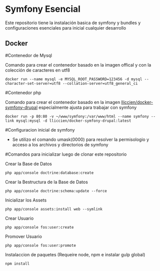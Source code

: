 Symfony Esencial
================

Este repositorio tiene la instalación basica de symfony y bundles y configuraciones esenciales para inicial cualquier desarrollo

Docker
------

#Contenedor de Mysql

Comando para crear el contenedor basado en la imagen offical y con la colección de caracteres en utf8

    docker run --name mysql -e MYSQL_ROOT_PASSWORD=123456 -d mysql --character-set-server=utf8 --collation-server=utf8_general_ci

#Contenedor php

Comando para crear el contenedor basado en la imagen [lliccien/docker-symfony-drupal](https://github.com/lliccien/Docker-Symfony-Drupal) especialmente ajusta para trabajar con symfony

    docker run -p 80:80 -v ~/www/symfony:/var/www/html --name symfony --link mysql:mysql -d lliccien/docker-symfony-drupal:latest 



#Configuracion inicial de symfony

* Se utilizo el comando umask(0000) para resolver la permisologio y acceso a los archivos y directorios de symfony

#Comandos para inicializar luego de clonar este repositorio

Crear la Base de Datos

    php app/console doctrine:database:create

Crear la Bestructura de la Base de Datos
    
    php app/console doctrine:schema:update --force    

Inicializar los Assets

    php app/console assets:install web --symlink

Crear Usuario

    php app/console fos:user:create

Promover Usuario

    php app/console fos:user:promote

Instalaccion de paquetes (Requeire node, npm e instalar gulp global)

    npm install    
